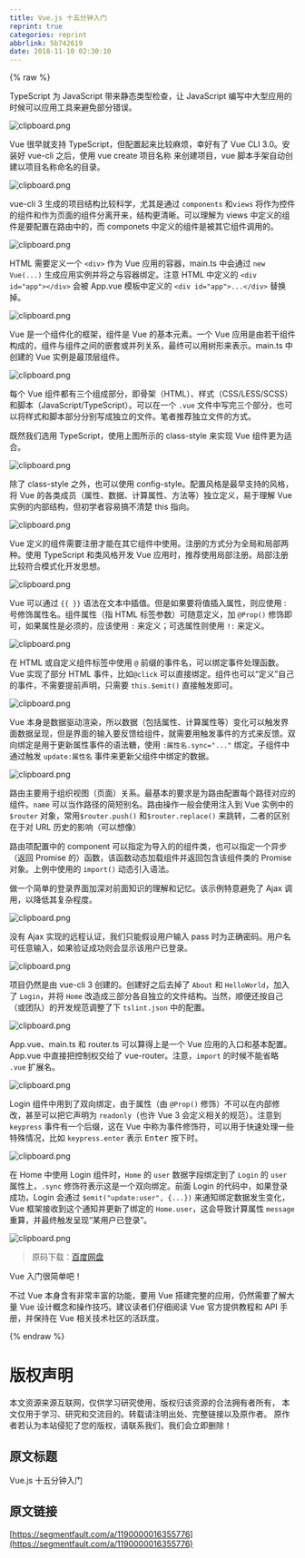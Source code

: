 ```yaml
---
title: Vue.js 十五分钟入门
reprint: true
categories: reprint
abbrlink: 5b742619
date: 2018-11-10 02:30:10
---
```


{% raw %}
<p>TypeScript &#x4E3A; JavaScript &#x5E26;&#x6765;&#x9759;&#x6001;&#x7C7B;&#x578B;&#x68C0;&#x67E5;&#xFF0C;&#x8BA9; JavaScript &#x7F16;&#x5199;&#x4E2D;&#x5927;&#x578B;&#x5E94;&#x7528;&#x7684;&#x65F6;&#x5019;&#x53EF;&#x4EE5;&#x5E94;&#x7528;&#x5DE5;&#x5177;&#x6765;&#x907F;&#x514D;&#x90E8;&#x5206;&#x9519;&#x8BEF;&#x3002;</p><p><span class="img-wrap"><img data-src="/img/bVbgTr1?w=1920&amp;h=1080" src="https://static.alili.tech/img/bVbgTr1?w=1920&amp;h=1080" alt="clipboard.png" title="clipboard.png" style="cursor:pointer;display:inline"></span></p><p>Vue &#x5F88;&#x65E9;&#x5C31;&#x652F;&#x6301; TypeScript&#xFF0C;&#x4F46;&#x914D;&#x7F6E;&#x8D77;&#x6765;&#x6BD4;&#x8F83;&#x9EBB;&#x70E6;&#xFF0C;&#x5E78;&#x597D;&#x6709;&#x4E86; Vue CLI 3.0&#x3002;&#x5B89;&#x88C5;&#x597D; vue-cli &#x4E4B;&#x540E;&#xFF0C;&#x4F7F;&#x7528; vue create &#x9879;&#x76EE;&#x540D;&#x79F0; &#x6765;&#x521B;&#x5EFA;&#x9879;&#x76EE;&#xFF0C;vue &#x811A;&#x672C;&#x624B;&#x67B6;&#x81EA;&#x52A8;&#x521B;&#x5EFA;&#x4EE5;&#x9879;&#x76EE;&#x540D;&#x79F0;&#x547D;&#x540D;&#x7684;&#x76EE;&#x5F55;&#x3002;</p><p><span class="img-wrap"><img data-src="/img/bVbgTr3?w=1920&amp;h=1080" src="https://static.alili.tech/img/bVbgTr3?w=1920&amp;h=1080" alt="clipboard.png" title="clipboard.png" style="cursor:pointer;display:inline"></span></p><p>vue-cli 3 &#x751F;&#x6210;&#x7684;&#x9879;&#x76EE;&#x7ED3;&#x6784;&#x6BD4;&#x8F83;&#x79D1;&#x5B66;&#xFF0C;&#x5C24;&#x5176;&#x662F;&#x901A;&#x8FC7; <code>components</code> &#x548C;<code>views</code> &#x5C06;&#x4F5C;&#x4E3A;&#x63A7;&#x4EF6;&#x7684;&#x7EC4;&#x4EF6;&#x548C;&#x4F5C;&#x4E3A;&#x9875;&#x9762;&#x7684;&#x7EC4;&#x4EF6;&#x5206;&#x79BB;&#x5F00;&#x6765;&#xFF0C;&#x7ED3;&#x6784;&#x66F4;&#x6E05;&#x6670;&#x3002;&#x53EF;&#x4EE5;&#x7406;&#x89E3;&#x4E3A; views &#x4E2D;&#x5B9A;&#x4E49;&#x7684;&#x7EC4;&#x4EF6;&#x662F;&#x8981;&#x914D;&#x7F6E;&#x5728;&#x8DEF;&#x7531;&#x4E2D;&#x7684;&#xFF0C;&#x800C; componets &#x4E2D;&#x5B9A;&#x4E49;&#x7684;&#x7EC4;&#x4EF6;&#x662F;&#x88AB;&#x5176;&#x5B83;&#x7EC4;&#x4EF6;&#x8C03;&#x7528;&#x7684;&#x3002;</p><p><span class="img-wrap"><img data-src="/img/bVbgTse?w=1920&amp;h=1080" src="https://static.alili.tech/img/bVbgTse?w=1920&amp;h=1080" alt="clipboard.png" title="clipboard.png" style="cursor:pointer"></span></p><p>HTML &#x9700;&#x8981;&#x5B9A;&#x4E49;&#x4E00;&#x4E2A; <code>&lt;div&gt;</code> &#x4F5C;&#x4E3A; Vue &#x5E94;&#x7528;&#x7684;&#x5BB9;&#x5668;&#xFF0C;main.ts &#x4E2D;&#x4F1A;&#x901A;&#x8FC7; <code>new Vue(...)</code> &#x751F;&#x6210;&#x5E94;&#x7528;&#x5B9E;&#x4F8B;&#x5E76;&#x5C06;&#x4E4B;&#x4E0E;&#x5BB9;&#x5668;&#x7ED1;&#x5B9A;&#x3002;&#x6CE8;&#x610F; HTML &#x4E2D;&#x5B9A;&#x4E49;&#x7684; <code>&lt;div id=&quot;app&quot;&gt;&lt;/div&gt;</code> &#x4F1A;&#x88AB; App.vue &#x6A21;&#x677F;&#x4E2D;&#x5B9A;&#x4E49;&#x7684; <code>&lt;div id=&quot;app&quot;&gt;...&lt;/div&gt;</code> &#x66FF;&#x6362;&#x6389;&#x3002;</p><p><span class="img-wrap"><img data-src="/img/bVbgTso?w=1920&amp;h=1080" src="https://static.alili.tech/img/bVbgTso?w=1920&amp;h=1080" alt="clipboard.png" title="clipboard.png" style="cursor:pointer;display:inline"></span></p><p>Vue &#x662F;&#x4E00;&#x4E2A;&#x7EC4;&#x4EF6;&#x5316;&#x7684;&#x6846;&#x67B6;&#xFF0C;&#x7EC4;&#x4EF6;&#x662F; Vue &#x7684;&#x57FA;&#x672C;&#x5143;&#x7D20;&#x3002;&#x4E00;&#x4E2A; Vue &#x5E94;&#x7528;&#x662F;&#x7531;&#x82E5;&#x5E72;&#x7EC4;&#x4EF6;&#x6784;&#x6210;&#x7684;&#xFF0C;&#x7EC4;&#x4EF6;&#x4E0E;&#x7EC4;&#x4EF6;&#x4E4B;&#x95F4;&#x7684;&#x5D4C;&#x5957;&#x6216;&#x5E76;&#x5217;&#x5173;&#x7CFB;&#xFF0C;&#x6700;&#x7EC8;&#x53EF;&#x4EE5;&#x7528;&#x6811;&#x5F62;&#x6765;&#x8868;&#x793A;&#x3002;main.ts &#x4E2D;&#x521B;&#x5EFA;&#x7684; Vue &#x5B9E;&#x4F8B;&#x662F;&#x6700;&#x9876;&#x5C42;&#x7EC4;&#x4EF6;&#x3002;</p><p><span class="img-wrap"><img data-src="/img/bVbgTsu?w=1920&amp;h=1080" src="https://static.alili.tech/img/bVbgTsu?w=1920&amp;h=1080" alt="clipboard.png" title="clipboard.png" style="cursor:pointer;display:inline"></span></p><p>&#x6BCF;&#x4E2A; Vue &#x7EC4;&#x4EF6;&#x90FD;&#x6709;&#x4E09;&#x4E2A;&#x7EC4;&#x6210;&#x90E8;&#x5206;&#xFF0C;&#x5373;&#x9AA8;&#x67B6;&#xFF08;HTML&#xFF09;&#x3001;&#x6837;&#x5F0F;&#xFF08;CSS/LESS/SCSS&#xFF09;&#x548C;&#x811A;&#x672C;&#xFF08;JavaScript/TypeScript&#xFF09;&#x3002;&#x53EF;&#x4EE5;&#x5728;&#x4E00;&#x4E2A; <code>.vue</code> &#x6587;&#x4EF6;&#x4E2D;&#x5199;&#x5B8C;&#x4E09;&#x4E2A;&#x90E8;&#x5206;&#xFF0C;&#x4E5F;&#x53EF;&#x4EE5;&#x5C06;&#x6837;&#x5F0F;&#x548C;&#x811A;&#x672C;&#x90E8;&#x5206;&#x5206;&#x522B;&#x5199;&#x6210;&#x72EC;&#x7ACB;&#x7684;&#x6587;&#x4EF6;&#x3002;&#x7B14;&#x8005;&#x63A8;&#x8350;&#x72EC;&#x7ACB;&#x6587;&#x4EF6;&#x7684;&#x65B9;&#x5F0F;&#x3002;</p><p>&#x65E2;&#x7136;&#x6211;&#x4EEC;&#x9009;&#x7528; TypeScript&#xFF0C;&#x4F7F;&#x7528;&#x4E0A;&#x56FE;&#x6240;&#x793A;&#x7684; class-style &#x6765;&#x5B9E;&#x73B0; Vue &#x7EC4;&#x4EF6;&#x66F4;&#x4E3A;&#x9002;&#x5408;&#x3002;</p><p><span class="img-wrap"><img data-src="/img/bVbgTsI?w=1920&amp;h=1080" src="https://static.alili.tech/img/bVbgTsI?w=1920&amp;h=1080" alt="clipboard.png" title="clipboard.png" style="cursor:pointer;display:inline"></span></p><p>&#x9664;&#x4E86; class-style &#x4E4B;&#x5916;&#xFF0C;&#x4E5F;&#x53EF;&#x4EE5;&#x4F7F;&#x7528; config-style&#x3002;&#x914D;&#x7F6E;&#x98CE;&#x683C;&#x662F;&#x6700;&#x65E9;&#x652F;&#x6301;&#x7684;&#x98CE;&#x683C;&#xFF0C;&#x5C06; Vue &#x7684;&#x5404;&#x7C7B;&#x6210;&#x5458;&#xFF08;&#x5C5E;&#x6027;&#x3001;&#x6570;&#x636E;&#x3001;&#x8BA1;&#x7B97;&#x5C5E;&#x6027;&#x3001;&#x65B9;&#x6CD5;&#x7B49;&#xFF09;&#x72EC;&#x7ACB;&#x5B9A;&#x4E49;&#xFF0C;&#x6613;&#x4E8E;&#x7406;&#x89E3; Vue &#x5B9E;&#x4F8B;&#x7684;&#x5185;&#x90E8;&#x7ED3;&#x6784;&#xFF0C;&#x4F46;&#x521D;&#x5B66;&#x8005;&#x5BB9;&#x6613;&#x641E;&#x4E0D;&#x6E05;&#x695A; this &#x6307;&#x5411;&#x3002;</p><p><span class="img-wrap"><img data-src="/img/bVbgTsO?w=1920&amp;h=1080" src="https://static.alili.tech/img/bVbgTsO?w=1920&amp;h=1080" alt="clipboard.png" title="clipboard.png" style="cursor:pointer;display:inline"></span></p><p>Vue &#x5B9A;&#x4E49;&#x7684;&#x7EC4;&#x4EF6;&#x9700;&#x8981;&#x6CE8;&#x518C;&#x624D;&#x80FD;&#x5728;&#x5176;&#x5B83;&#x7EC4;&#x4EF6;&#x4E2D;&#x4F7F;&#x7528;&#x3002;&#x6CE8;&#x518C;&#x7684;&#x65B9;&#x5F0F;&#x5206;&#x4E3A;&#x5168;&#x5C40;&#x548C;&#x5C40;&#x90E8;&#x4E24;&#x79CD;&#x3002;&#x4F7F;&#x7528; TypeScript &#x548C;&#x7C7B;&#x98CE;&#x683C;&#x5F00;&#x53D1; Vue &#x5E94;&#x7528;&#x65F6;&#xFF0C;&#x63A8;&#x8350;&#x4F7F;&#x7528;&#x5C40;&#x90E8;&#x6CE8;&#x518C;&#x3002;&#x5C40;&#x90E8;&#x6CE8;&#x518C;&#x6BD4;&#x8F83;&#x7B26;&#x5408;&#x6A21;&#x5F0F;&#x5316;&#x5F00;&#x53D1;&#x601D;&#x60F3;&#x3002;</p><p><span class="img-wrap"><img data-src="/img/bVbgTsP?w=1920&amp;h=1080" src="https://static.alili.tech/img/bVbgTsP?w=1920&amp;h=1080" alt="clipboard.png" title="clipboard.png" style="cursor:pointer"></span></p><p>Vue &#x53EF;&#x4EE5;&#x901A;&#x8FC7; <code>{{ }}</code> &#x8BED;&#x6CD5;&#x5728;&#x6587;&#x672C;&#x4E2D;&#x63D2;&#x503C;&#x3002;&#x4F46;&#x662F;&#x5982;&#x679C;&#x8981;&#x5C06;&#x503C;&#x63D2;&#x5165;&#x5C5E;&#x6027;&#xFF0C;&#x5219;&#x5E94;&#x4F7F;&#x7528; : &#x53F7;&#x4FEE;&#x9970;&#x5C5E;&#x6027;&#x540D;&#x3002;&#x7EC4;&#x4EF6;&#x5C5E;&#x6027;&#xFF08;&#x6307; HTML &#x6807;&#x7B7E;&#x53C2;&#x6570;&#xFF09;&#x53EF;&#x968F;&#x610F;&#x5B9A;&#x4E49;&#xFF0C;&#x52A0; <code>@Prop()</code> &#x4FEE;&#x9970;&#x5373;&#x53EF;&#xFF0C;&#x5982;&#x679C;&#x5C5E;&#x6027;&#x662F;&#x5FC5;&#x987B;&#x7684;&#xFF0C;&#x5E94;&#x8BE5;&#x4F7F;&#x7528; <code>:</code> &#x6765;&#x5B9A;&#x4E49;&#xFF1B;&#x53EF;&#x9009;&#x5C5E;&#x6027;&#x5219;&#x4F7F;&#x7528; <code>!:</code> &#x6765;&#x5B9A;&#x4E49;&#x3002;</p><p><span class="img-wrap"><img data-src="/img/bVbgTsT?w=1920&amp;h=1080" src="https://static.alili.tech/img/bVbgTsT?w=1920&amp;h=1080" alt="clipboard.png" title="clipboard.png" style="cursor:pointer"></span></p><p>&#x5728; HTML &#x6216;&#x81EA;&#x5B9A;&#x4E49;&#x7EC4;&#x4EF6;&#x6807;&#x7B7E;&#x4E2D;&#x4F7F;&#x7528; <code>@</code> &#x524D;&#x7F00;&#x7684;&#x4E8B;&#x4EF6;&#x540D;&#xFF0C;&#x53EF;&#x4EE5;&#x7ED1;&#x5B9A;&#x4E8B;&#x4EF6;&#x5904;&#x7406;&#x51FD;&#x6570;&#x3002;Vue &#x5B9E;&#x73B0;&#x4E86;&#x90E8;&#x5206; HTML &#x4E8B;&#x4EF6;&#xFF0C;&#x6BD4;&#x5982;<code>@click</code> &#x53EF;&#x4EE5;&#x76F4;&#x63A5;&#x7ED1;&#x5B9A;&#x3002;&#x7EC4;&#x4EF6;&#x4E5F;&#x53EF;&#x4EE5;&#x201C;&#x5B9A;&#x4E49;&#x201D;&#x81EA;&#x5DF1;&#x7684;&#x4E8B;&#x4EF6;&#xFF0C;&#x4E0D;&#x9700;&#x8981;&#x63D0;&#x524D;&#x58F0;&#x660E;&#xFF0C;&#x53EA;&#x9700;&#x8981; <code>this.$emit()</code> &#x76F4;&#x63A5;&#x89E6;&#x53D1;&#x5373;&#x53EF;&#x3002;</p><p><span class="img-wrap"><img data-src="/img/bVbgTsX?w=1920&amp;h=1080" src="https://static.alili.tech/img/bVbgTsX?w=1920&amp;h=1080" alt="clipboard.png" title="clipboard.png" style="cursor:pointer;display:inline"></span></p><p>Vue &#x672C;&#x8EAB;&#x662F;&#x6570;&#x636E;&#x9A71;&#x52A8;&#x6E32;&#x67D3;&#xFF0C;&#x6240;&#x4EE5;&#x6570;&#x636E;&#xFF08;&#x5305;&#x62EC;&#x5C5E;&#x6027;&#x3001;&#x8BA1;&#x7B97;&#x5C5E;&#x6027;&#x7B49;&#xFF09;&#x53D8;&#x5316;&#x53EF;&#x4EE5;&#x89E6;&#x53D1;&#x754C;&#x9762;&#x6570;&#x636E;&#x5448;&#x73B0;&#xFF0C;&#x4F46;&#x662F;&#x754C;&#x9762;&#x7684;&#x8F93;&#x5165;&#x8981;&#x53CD;&#x9988;&#x7ED9;&#x7EC4;&#x4EF6;&#xFF0C;&#x5C31;&#x9700;&#x8981;&#x7528;&#x89E6;&#x53D1;&#x4E8B;&#x4EF6;&#x7684;&#x65B9;&#x5F0F;&#x6765;&#x53CD;&#x9988;&#x3002;&#x53CC;&#x5411;&#x7ED1;&#x5B9A;&#x662F;&#x7528;&#x4E8E;&#x66F4;&#x65B0;&#x5C5E;&#x6027;&#x4E8B;&#x4EF6;&#x7684;&#x8BED;&#x6CD5;&#x7CD6;&#xFF0C;&#x4F7F;&#x7528; <code>:&#x5C5E;&#x6027;&#x540D;.sync=&quot;...&quot;</code> &#x7ED1;&#x5B9A;&#x3002;&#x5B50;&#x7EC4;&#x4EF6;&#x4E2D;&#x901A;&#x8FC7;&#x89E6;&#x53D1; <code>update:&#x5C5E;&#x6027;&#x540D;</code> &#x4E8B;&#x4EF6;&#x6765;&#x66F4;&#x65B0;&#x7236;&#x7EC4;&#x4EF6;&#x4E2D;&#x7ED1;&#x5B9A;&#x7684;&#x6570;&#x636E;&#x3002;</p><p><span class="img-wrap"><img data-src="/img/bVbgTs2?w=1920&amp;h=1080" src="https://static.alili.tech/img/bVbgTs2?w=1920&amp;h=1080" alt="clipboard.png" title="clipboard.png" style="cursor:pointer;display:inline"></span></p><p>&#x8DEF;&#x7531;&#x4E3B;&#x8981;&#x7528;&#x4E8E;&#x7EC4;&#x7EC7;&#x89C6;&#x56FE;&#xFF08;&#x9875;&#x9762;&#xFF09;&#x5173;&#x7CFB;&#x3002;&#x6700;&#x57FA;&#x672C;&#x7684;&#x8981;&#x6C42;&#x662F;&#x4E3A;&#x8DEF;&#x7531;&#x914D;&#x7F6E;&#x6BCF;&#x4E2A;&#x8DEF;&#x5F84;&#x5BF9;&#x5E94;&#x7684;&#x7EC4;&#x4EF6;&#x3002;<code>name</code> &#x53EF;&#x4EE5;&#x5F53;&#x4F5C;&#x8DEF;&#x5F84;&#x7684;&#x7B80;&#x77ED;&#x522B;&#x540D;&#x3002;&#x8DEF;&#x7531;&#x64CD;&#x4F5C;&#x4E00;&#x822C;&#x4F1A;&#x4F7F;&#x7528;&#x6CE8;&#x5165;&#x5230; Vue &#x5B9E;&#x4F8B;&#x4E2D;&#x7684; <code>$router</code> &#x5BF9;&#x8C61;&#xFF0C;&#x5E38;&#x7528;<code>$router.push()</code> &#x548C;<code>$router.replace()</code> &#x6765;&#x8DF3;&#x8F6C;&#xFF0C;&#x4E8C;&#x8005;&#x7684;&#x533A;&#x522B;&#x5728;&#x4E8E;&#x5BF9; URL &#x5386;&#x53F2;&#x7684;&#x5F71;&#x54CD;&#xFF08;&#x53EF;&#x4EE5;&#x60F3;&#x50CF;&#xFF09;</p><p>&#x8DEF;&#x7531;&#x9879;&#x914D;&#x7F6E;&#x4E2D;&#x7684; component &#x53EF;&#x4EE5;&#x6307;&#x5B9A;&#x4E3A;&#x5BFC;&#x5165;&#x7684;&#x7684;&#x7EC4;&#x4EF6;&#x7C7B;&#xFF0C;&#x4E5F;&#x53EF;&#x4EE5;&#x6307;&#x5B9A;&#x4E00;&#x4E2A;&#x5F02;&#x6B65;&#xFF08;&#x8FD4;&#x56DE; Promise &#x7684;&#xFF09;&#x51FD;&#x6570;&#xFF0C;&#x8BE5;&#x51FD;&#x6570;&#x52A8;&#x6001;&#x52A0;&#x8F7D;&#x7EC4;&#x4EF6;&#x5E76;&#x8FD4;&#x56DE;&#x5305;&#x542B;&#x8BE5;&#x7EC4;&#x4EF6;&#x7C7B;&#x7684; Promise &#x5BF9;&#x8C61;&#x3002;&#x4E0A;&#x4F8B;&#x4E2D;&#x4F7F;&#x7528;&#x7684; <code>import()</code> &#x52A8;&#x6001;&#x5F15;&#x5165;&#x8BED;&#x6CD5;&#x3002;</p><p>&#x505A;&#x4E00;&#x4E2A;&#x7B80;&#x5355;&#x7684;&#x767B;&#x5F55;&#x754C;&#x9762;&#x52A0;&#x6DF1;&#x5BF9;&#x524D;&#x9762;&#x77E5;&#x8BC6;&#x7684;&#x7406;&#x89E3;&#x548C;&#x8BB0;&#x5FC6;&#x3002;&#x8BE5;&#x793A;&#x4F8B;&#x7279;&#x610F;&#x907F;&#x514D;&#x4E86; Ajax &#x8C03;&#x7528;&#xFF0C;&#x4EE5;&#x964D;&#x4F4E;&#x5176;&#x590D;&#x6742;&#x7A0B;&#x5EA6;&#x3002;</p><p><span class="img-wrap"><img data-src="/img/bVbgTti?w=1920&amp;h=1080" src="https://static.alili.tech/img/bVbgTti?w=1920&amp;h=1080" alt="clipboard.png" title="clipboard.png" style="cursor:pointer;display:inline"></span></p><p>&#x6CA1;&#x6709; Ajax &#x5B9E;&#x73B0;&#x7684;&#x8FDC;&#x7A0B;&#x8BA4;&#x8BC1;&#xFF0C;&#x6211;&#x4EEC;&#x53EA;&#x80FD;&#x5047;&#x8BBE;&#x7528;&#x6237;&#x8F93;&#x5165; pass &#x65F6;&#x4E3A;&#x6B63;&#x786E;&#x5BC6;&#x7801;&#x3002;&#x7528;&#x6237;&#x540D;&#x53EF;&#x4EFB;&#x610F;&#x8F93;&#x5165;&#xFF0C;&#x5982;&#x679C;&#x9A8C;&#x8BC1;&#x6210;&#x529F;&#x5219;&#x4F1A;&#x663E;&#x793A;&#x8BE5;&#x7528;&#x6237;&#x5DF2;&#x767B;&#x5F55;&#x3002;</p><p><span class="img-wrap"><img data-src="/img/bVbgTtt?w=1920&amp;h=1080" src="https://static.alili.tech/img/bVbgTtt?w=1920&amp;h=1080" alt="clipboard.png" title="clipboard.png" style="cursor:pointer"></span></p><p>&#x9879;&#x76EE;&#x4ECD;&#x7136;&#x662F;&#x7531; vue-cli 3 &#x521B;&#x5EFA;&#x7684;&#x3002;&#x521B;&#x5EFA;&#x597D;&#x4E4B;&#x540E;&#x53BB;&#x6389;&#x4E86; <code>About</code> &#x548C; <code>HelloWorld</code>&#xFF0C;&#x52A0;&#x5165;&#x4E86; <code>Login</code>&#xFF0C;&#x5E76;&#x5C06; <code>Home</code> &#x6539;&#x9020;&#x6210;&#x4E09;&#x90E8;&#x5206;&#x5404;&#x81EA;&#x72EC;&#x7ACB;&#x7684;&#x6587;&#x4EF6;&#x7ED3;&#x6784;&#x3002;&#x5F53;&#x7136;&#xFF0C;&#x987A;&#x4FBF;&#x8FD8;&#x6309;&#x81EA;&#x5DF1;&#xFF08;&#x6216;&#x56E2;&#x961F;&#xFF09;&#x7684;&#x5F00;&#x53D1;&#x89C4;&#x8303;&#x8C03;&#x6574;&#x4E86;&#x4E0B; <code>tslint.json</code> &#x4E2D;&#x7684;&#x914D;&#x7F6E;&#x3002;</p><p><span class="img-wrap"><img data-src="/img/bVbgTtv?w=1920&amp;h=1080" src="https://static.alili.tech/img/bVbgTtv?w=1920&amp;h=1080" alt="clipboard.png" title="clipboard.png" style="cursor:pointer"></span></p><p>App.vue&#x3001;main.ts &#x548C; router.ts &#x53EF;&#x4EE5;&#x7B97;&#x5F97;&#x4E0A;&#x662F;&#x4E00;&#x4E2A; Vue &#x5E94;&#x7528;&#x7684;&#x5165;&#x53E3;&#x548C;&#x57FA;&#x672C;&#x914D;&#x7F6E;&#x3002;App.vue &#x4E2D;&#x76F4;&#x63A5;&#x628A;&#x63A7;&#x5236;&#x6743;&#x4EA4;&#x7ED9;&#x4E86; vue-router&#x3002;&#x6CE8;&#x610F;&#xFF0C;<code>import</code> &#x7684;&#x65F6;&#x5019;&#x4E0D;&#x80FD;&#x7701;&#x7565; <code>.vue</code> &#x6269;&#x5C55;&#x540D;&#x3002;</p><p><span class="img-wrap"><img data-src="/img/bVbgTtA?w=1920&amp;h=1080" src="https://static.alili.tech/img/bVbgTtA?w=1920&amp;h=1080" alt="clipboard.png" title="clipboard.png" style="cursor:pointer;display:inline"></span></p><p>Login &#x7EC4;&#x4EF6;&#x4E2D;&#x7528;&#x5230;&#x4E86;&#x53CC;&#x5411;&#x7ED1;&#x5B9A;&#xFF0C;&#x7531;&#x4E8E;&#x5C5E;&#x6027;&#xFF08;&#x7531; <code>@Prop()</code> &#x4FEE;&#x9970;&#xFF09;&#x4E0D;&#x53EF;&#x4EE5;&#x5728;&#x5185;&#x90E8;&#x4FEE;&#x6539;&#xFF0C;&#x751A;&#x81F3;&#x53EF;&#x4EE5;&#x628A;&#x5B83;&#x58F0;&#x660E;&#x4E3A; <code>readonly</code>&#xFF08;&#x4E5F;&#x8BB8; Vue 3 &#x4F1A;&#x5B9A;&#x4E49;&#x76F8;&#x5173;&#x7684;&#x89C4;&#x8303;&#xFF09;&#x3002;&#x6CE8;&#x610F;&#x5230; <code>keypress</code> &#x4E8B;&#x4EF6;&#x6709;&#x4E00;&#x4E2A;&#x540E;&#x7F00;&#xFF0C;&#x8FD9;&#x5728; Vue &#x4E2D;&#x79F0;&#x4E3A;&#x4E8B;&#x4EF6;&#x4FEE;&#x9970;&#x7B26;&#xFF0C;&#x53EF;&#x4EE5;&#x7528;&#x4E8E;&#x5FEB;&#x901F;&#x5904;&#x7406;&#x4E00;&#x4E9B;&#x7279;&#x6B8A;&#x60C5;&#x51B5;&#xFF0C;&#x6BD4;&#x5982; <code>keypress.enter</code> &#x8868;&#x793A; <kbd>Enter</kbd> &#x6309;&#x4E0B;&#x65F6;&#x3002;</p><p><span class="img-wrap"><img data-src="/img/bVbgTt1?w=1920&amp;h=1080" src="https://static.alili.tech/img/bVbgTt1?w=1920&amp;h=1080" alt="clipboard.png" title="clipboard.png" style="cursor:pointer;display:inline"></span></p><p>&#x5728; Home &#x4E2D;&#x4F7F;&#x7528; Login &#x7EC4;&#x4EF6;&#x65F6;&#xFF0C;<code>Home</code> &#x7684; <code>user</code> &#x6570;&#x636E;&#x5B57;&#x6BB5;&#x7ED1;&#x5B9A;&#x5230;&#x4E86; <code>Login</code> &#x7684; <code>user</code> &#x5C5E;&#x6027;&#x4E0A;&#xFF0C;<code>.sync</code> &#x4FEE;&#x9970;&#x7B26;&#x8868;&#x793A;&#x8FD9;&#x662F;&#x4E00;&#x4E2A;&#x53CC;&#x5411;&#x7ED1;&#x5B9A;&#x3002;&#x524D;&#x9762; Login &#x7684;&#x4EE3;&#x7801;&#x4E2D;&#xFF0C;&#x5982;&#x679C;&#x767B;&#x5F55;&#x6210;&#x529F;&#xFF0C;Login &#x4F1A;&#x901A;&#x8FC7; <code>$emit(&quot;update:user&quot;, {...})</code> &#x6765;&#x901A;&#x77E5;&#x7ED1;&#x5B9A;&#x6570;&#x636E;&#x53D1;&#x751F;&#x53D8;&#x5316;&#xFF0C;Vue &#x6846;&#x67B6;&#x63A5;&#x6536;&#x5230;&#x8FD9;&#x4E2A;&#x901A;&#x77E5;&#x5E76;&#x66F4;&#x65B0;&#x4E86;&#x7ED1;&#x5B9A;&#x7684; <code>Home.user</code>&#xFF0C;&#x8FD9;&#x4F1A;&#x5BFC;&#x81F4;&#x8BA1;&#x7B97;&#x5C5E;&#x6027; <code>message</code> &#x91CD;&#x7B97;&#xFF0C;&#x5E76;&#x6700;&#x7EC8;&#x89E6;&#x53D1;&#x5448;&#x73B0;&#x201C;&#x67D0;&#x7528;&#x6237;&#x5DF2;&#x767B;&#x5F55;&#x201D;&#x3002;</p><p><span class="img-wrap"><img data-src="/img/bVbgM4k?w=1920&amp;h=1080" src="https://static.alili.tech/img/bVbgM4k?w=1920&amp;h=1080" alt="clipboard.png" title="clipboard.png" style="cursor:pointer;display:inline"></span></p><blockquote>&#x539F;&#x7801;&#x4E0B;&#x8F7D;&#xFF1A;<a href="https://pan.baidu.com/s/1Treloys3-KeT_rfUqhDeKg" rel="nofollow noreferrer" target="_blank">&#x767E;&#x5EA6;&#x7F51;&#x76D8;</a></blockquote><p>Vue &#x5165;&#x95E8;&#x5F88;&#x7B80;&#x5355;&#x5427;&#xFF01;</p><p>&#x4E0D;&#x8FC7; Vue &#x672C;&#x8EAB;&#x542B;&#x6709;&#x975E;&#x5E38;&#x4E30;&#x5BCC;&#x7684;&#x529F;&#x80FD;&#xFF0C;&#x8981;&#x7528; Vue &#x642D;&#x5EFA;&#x5B8C;&#x6574;&#x7684;&#x5E94;&#x7528;&#xFF0C;&#x4ECD;&#x7136;&#x9700;&#x8981;&#x4E86;&#x89E3;&#x5927;&#x91CF; Vue &#x8BBE;&#x8BA1;&#x6982;&#x5FF5;&#x548C;&#x64CD;&#x4F5C;&#x6280;&#x5DE7;&#x3002;&#x5EFA;&#x8BAE;&#x8BFB;&#x8005;&#x4EEC;&#x4ED4;&#x7EC6;&#x9605;&#x8BFB; Vue &#x5B98;&#x65B9;&#x63D0;&#x4F9B;&#x6559;&#x7A0B;&#x548C; API &#x624B;&#x518C;&#xFF0C;&#x5E76;&#x4FDD;&#x6301;&#x5728; Vue &#x76F8;&#x5173;&#x6280;&#x672F;&#x793E;&#x533A;&#x7684;&#x6D3B;&#x8DC3;&#x5EA6;&#x3002;</p>
{% endraw %}

# 版权声明
本文资源来源互联网，仅供学习研究使用，版权归该资源的合法拥有者所有，
本文仅用于学习、研究和交流目的。转载请注明出处、完整链接以及原作者。
原作者若认为本站侵犯了您的版权，请联系我们，我们会立即删除！

## 原文标题
Vue.js 十五分钟入门

## 原文链接
[https://segmentfault.com/a/1190000016355776](https://segmentfault.com/a/1190000016355776)

